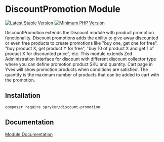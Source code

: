 # DiscountPromotion Module
[![Latest Stable Version](https://poser.pugx.org/spryker/discount-promotion/v/stable.svg)](https://packagist.org/packages/spryker/discount-promotion)
[![Minimum PHP Version](https://img.shields.io/badge/php-%3E%3D%207.4-8892BF.svg)](https://php.net/)

DiscountPromotion extends the Discount module with product promotion functionality. Discount promotions adds the ability to give away discounted or even free products to create promotions like "buy one, get one for free", "buy product X, get product Y for free", "buy 10 of product X and get 1 of product X for discounted price", etc.
This module extends Zed Administration Interface for discount with different discount collector type where you can define promotion product SKU and quantity. Cart page in Yves will show promotion products when conditions are satisfied. The quantity is the maximum number of products that can be added to cart with the promotion.

## Installation

```
composer require spryker/discount-promotion
```

## Documentation

[Module Documentation](https://docs.spryker.com)
